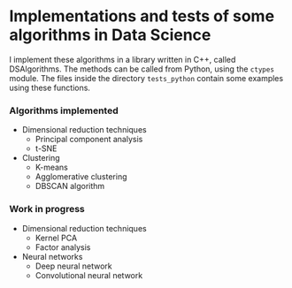 # Implementations and tests of some algorithms in Data Science

I implement these algorithms in a library written in C++, called DSAlgorithms.
The methods can be called from Python, using the `ctypes` module.
The files inside the directory `tests_python` contain some examples using these functions.

### Algorithms implemented

- Dimensional reduction techniques
    - Principal component analysis
    - t-SNE
- Clustering
    - K-means
    - Agglomerative clustering
    - DBSCAN algorithm

### Work in progress

- Dimensional reduction techniques
    - Kernel PCA
    - Factor analysis
- Neural networks
    - Deep neural network
    - Convolutional neural network
